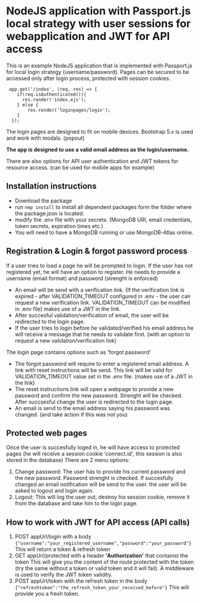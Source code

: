# NodeJS application with Passport.js local strategy with user sessions for webapplication and JWT for API access

This is an example NodeJS application that is implemented with Passport.js for local login strategy (username/password). Pages can be secured to be accessed only after login process, protected with session cookies.
```
 app.get('/index', (req, res) => {
    if(req.isAuthenticated()){
      res.render('index.ejs');
    } else {
        res.render('loginpages/login');
    }
  });
```

The login pages are designed to fit on mobile devices. Bootstrap 5.x is used and work with modals. (popout)

**The app is designed to use a valid email address as the login/username.**

There are also options for API user authentication and JWT tokens for resource access. (can be used for mobile apps for example)

## Installation instructions
- Download the package
- run ```nmp install``` to install all dependent packages form the folder where the package.json is located.
- modify the .env file with your secrets. (MongoDB URI, email credentials, token secrets, expiration times etc.)
- You will need to have a MongoDB running or use MongoDB-Atlas online.

## Registration & Login & forgot password process

If a user tries to load a page he will be prompted to login.
If the user has not registered yet, he will have an option to register. He needs to provide a username (email format) and password (strenght is enforced)
- An email will be send with a verification link. (If the verification link is expired - after VALIDATION_TIMEOUT configured in .env - the user can request a new verification link. VALIDATION_TIMEOUT can be modified in .env file) makes use of a JWT in the link.
- After succesful validation/verification of email, the user will be redirected to the login page.
- If the user tries to login before he validated/verified his email address he will receive a message that he needs to validate first. (with an option to request a new validation/verification link)
  
The login page contains options such as 'forgot password'
- The forgot password will require to enter a registered email address. A link with reset instructions will be send. This link will be valid for VALIDATION_TIMEOUT value set in the .env file. (makes use of a JWT in the link)
- The reset instructions link will open a webpage to provide a new password and confirm the new password. Strenght will be checked. After succsesful change the user is redirected to the login page.
- An email is send to the email address saying his password was changed. (and take action if this was not you)

## Protected web pages
Once the user is succesfully loged in, he will have access to protected pages (he will receive a session cookie 'connect.id', this session is also stored in the database)
There are 2 menu options:
1. Change password: The user has to provide his current password and the new password. Password strenght is checked. If succesfully changed an email notification will be send to the user. the user will be asked to logout and login again.
2. Logout: This will log the user out, destroy his session cookie, remove it from the database and take him to the login page.


## How to work with JWT for API access (API calls)
1. POST appUrl/login with a body ```{"username":"your_registered_username","password":"your_password"}```
This will return a token & refresh token
2. GET appUrl/protected with a header **'Authorization'** that containst the token
This will give you the content of the route protected with the token (try the same without a token or valid token and it will fail).
A middleware is used to verify the JWT token validity.
3. POST appUrl/token with the refresh token in the body ```{"refreshtoken":"the_refresh_token_your_received_before"}```
This will provide you a fresh token.
